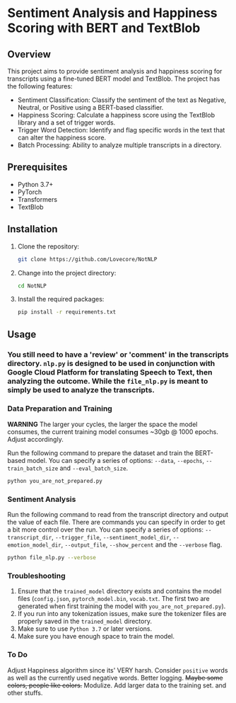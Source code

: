 # Sentiment Analysis and Happiness Scoring with BERT and TextBlob

## Overview

This project aims to provide sentiment analysis and happiness scoring for transcripts using a fine-tuned BERT model and TextBlob. The project has the following features:

- Sentiment Classification: Classify the sentiment of the text as Negative, Neutral, or Positive using a BERT-based classifier.
- Happiness Scoring: Calculate a happiness score using the TextBlob library and a set of trigger words.
- Trigger Word Detection: Identify and flag specific words in the text that can alter the happiness score.
- Batch Processing: Ability to analyze multiple transcripts in a directory.

## Prerequisites

- Python 3.7+
- PyTorch
- Transformers
- TextBlob

## Installation

1. Clone the repository:

    ```bash
    git clone https://github.com/Lovecore/NotNLP
    ```

2. Change into the project directory:

    ```bash
    cd NotNLP
    ```

3. Install the required packages:

    ```bash
    pip install -r requirements.txt
    ```

## Usage

### You still need to have a 'review' or 'comment' in the transcripts directory. `nlp.py` is designed to be used in conjunction with Google Cloud Platform for translating Speech to Text, then analyzing the outcome. While the `file_nlp.py` is meant to simply be used to analyze the transcripts.

### Data Preparation and Training

**WARNING** The larger your cycles, the larger the space the model consumes, the current training model consumes ~30gb @ 1000 epochs. Adjust accordingly.

Run the following command to prepare the dataset and train the BERT-based model. You can specify a series of options: `--data`, `--epochs`, `--train_batch_size` and `--eval_batch_size`.

```bash
python you_are_not_prepared.py
```

### Sentiment Analysis

Run the following command to read from the transcript directory and output the value of each file. There are commands you can specify in order to get a bit more control over the run. You can specify a series of options: `--transcript_dir`, `--trigger_file`, `--sentiment_model_dir`, `--emotion_model_dir`, `--output_file`, `--show_percent` and the `--verbose` flag. 

```bash
python file_nlp.py --verbose
```

### Troubleshooting

1. Ensure that the `trained_model` directory exists and contains the model files (`config.json`, `pytorch_model.bin`, `vocab.txt`. The first two are generated when first training the model with `you_are_not_prepared.py`).
2. If you run into any tokenization issues, make sure the tokenizer files are properly saved in the `trained_model` directory.
3. Make sure to use `Python 3.7` or later versions.
4. Make sure you have enough space to train the model.

### To Do

Adjust Happiness algorithm since its' VERY harsh. 
Consider `positive` words as well as the currently used negative words.
Better logging.
~~Maybe some colors, people like colors.~~
Modulize.
Add larger data to the training set.
and other stuffs.
